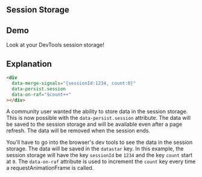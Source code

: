 ## Session Storage

## Demo

<div data-merge-signals="{sessionId:1234, count:0}" data-persist.session data-on-raf="$count++">Look at your DevTools session storage!</div>

## Explanation

```html
<div
  data-merge-signals="{sessionId:1234, count:0}"
  data-persist.session
  data-on-raf="$count++"
></div>
```

A community user wanted the ability to store data in the session storage. This is now possible with the `data-persist.session` attribute. The data will be saved to the session storage and will be available even after a page refresh. The data will be removed when the session ends.

You'll have to go into the browser's dev tools to see the data in the session storage. The data will be saved in the `datastar` key. In this example, the session storage will have the key `sessionId` be `1234` and the key `count` start at `0`. The `data-on-raf` attribute is used to increment the `count` key every time a requestAnimationFrame is called.
